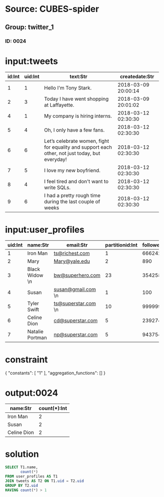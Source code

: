 # Source: CUBES-spider
## Group: twitter_1
### ID: 0024

# input:tweets

| id:Int | uid:Int | text:Str | createdate:Str |
|---|---|---|---|
| 1 | 1 | Hello I'm Tony Stark. | 2018-03-09 20:00:14 |
| 2 | 3 | Today I have went shopping at Laffayette. | 2018-03-09 20:01:02 |
| 4 | 1 | My company is hiring interns. | 2018-03-12 02:30:30 |
| 5 | 4 | Oh, I only have a few fans. | 2018-03-12 02:30:30 |
| 6 | 6 | Let’s celebrate women, fight for equality and support each other,  not just today, but everyday! | 2018-03-12 02:30:30 |
| 7 | 5 | I love my new boyfriend. | 2018-03-12 02:30:30 |
| 8 | 4 | I feel tired and don't want to write SQLs. | 2018-03-12 02:30:30 |
| 9 | 6 | I had a pretty rough time during the last couple of weeks | 2018-03-12 02:30:30 |

# input:user_profiles

| uid:Int | name:Str | email:Str | partitionid:Int | followers:Int |
|---|---|---|---|---|
| 1 | Iron Man | ts@richest.com | 1 | 6662425 |
| 2 | Mary | Mary@yale.edu | 2 | 890 |
| 3 | Black Widow \n  | bw@superhero.com | 23 | 35425845 |
| 4 | Susan | susan@gmail.com \n  | 1 | 100 |
| 5 | Tyler Swift | ts@superstar.com \n  | 10 | 99999998 |
| 6 | Celine Dion | cd@superstar.com | 5 | 23927492 |
| 7 | Natalie Portman | np@superstar.com | 5 | 94375428 |

# constraint

{
  "constants": [
    "1"
  ],
  "aggregation_functions": []
}

# output:0024

| name:Str | count(*):Int |
|---|---|
| Iron Man | 2 |
| Susan | 2 |
| Celine Dion | 2 |

# solution

```sql
SELECT T1.name,
       count(*)
FROM user_profiles AS T1
JOIN tweets AS T2 ON T1.uid = T2.uid
GROUP BY T2.uid
HAVING count(*) > 1
```
